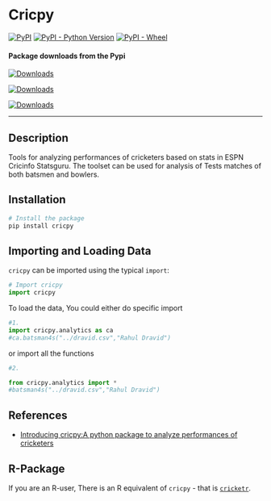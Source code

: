 # Cricpy

[![PyPI](https://img.shields.io/pypi/v/cricpy.svg)](https://pypi.org/project/cricpy/) [![PyPI - Python Version](https://img.shields.io/pypi/pyversions/cricpy.svg)](https://pypi.org/project/cricpy/) [![PyPI - Wheel](https://img.shields.io/pypi/wheel/cricpy.svg)](https://pypi.org/project/cricpy/)

#### Package downloads from the Pypi</b>

[![Downloads](https://pepy.tech/badge/cricpy)](https://pepy.tech/project/cricpy)

[![Downloads](https://pepy.tech/badge/cricpy/month)](https://pepy.tech/project/cricpy)

[![Downloads](https://pepy.tech/badge/cricpy/week)](https://pepy.tech/project/cricpy)
<hr>

## Description 

Tools for analyzing performances of cricketers based on stats in ESPN Cricinfo Statsguru. The toolset can  be used for analysis of Tests matches of both batsmen and bowlers.

## Installation 

```py
# Install the package
pip install cricpy
```
## Importing and Loading Data 

`cricpy` can be imported using the typical `import`:

```py
# Import cricpy
import cricpy
```

To load the data, You could either do specific import


```py
#1.  
import cricpy.analytics as ca 
#ca.batsman4s("../dravid.csv","Rahul Dravid")

```
or import all the functions

```py
#2.

from cricpy.analytics import *
#batsman4s("../dravid.csv","Rahul Dravid")
```

## References

* [Introducing cricpy:A python package to analyze performances of cricketers](https://gigadom.in/2018/10/28/introducing-cricpya-python-package-to-analyze-performances-of-cricketrs/)


## R-Package

If you are an R-user, There is an R equivalent of `cricpy` - that is [`cricketr`](http://tvganesh.github.io/cricketer/cricketer.html).

